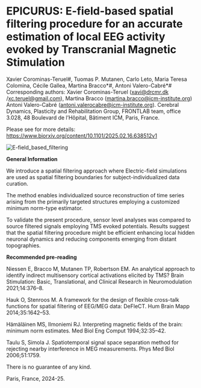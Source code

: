# **EPICURUS: E-field-based spatial filtering procedure for an accurate estimation of local EEG activity evoked by Transcranial Magnetic Stimulation**

Xavier Corominas-Teruel#, Tuomas P. Mutanen, Carlo Leto, Maria Teresa Colomina, Cécile Gallea, Martina Bracco*#, Antoni Valero-Cabré*#
Corresponding authors: Xavier Corominas-Teruel (xavi@drcmr.dk /xc.teruel@gmail.com), Martina Bracco (martina.bracco@icm-institute.org) Antoni Valero-Cabré (antoni.valerocabre@icm-institute.org). Cerebral Dynamics, Plasticity and Rehabilitation Group, FRONTLAB team, office 3.028, 48 Boulevard de l’Hôpital, Bâtiment ICM, Paris, France.


Please see for more details:
https://www.biorxiv.org/content/10.1101/2025.02.16.638512v1
  
![E-field_based_filtering](https://github.com/user-attachments/assets/fbe49df2-44b3-4232-a213-839d321503f4)



**General Information**

We introduce a spatial filtering approach where Electric-field simulations are used as spatial filtering boundaries for subject-individualized data curation.

The method enables individualized source reconstruction of time series arising from the primarily targeted structures employing a customized minimum norm-type estimator. 

To validate the present procedure, sensor level analyses was compared to source filtered signals employing TMS evoked potentials. Results suggest that the spatial filtering procedure might be efficient enhancing local hidden neuronal dynamics and reducing components emerging from distant topographies. 




**Recommended pre-reading**

Niessen E, Bracco M, Mutanen TP, Robertson EM. An analytical approach to identify indirect multisensory cortical activations elicited by TMS? Brain Stimulation: Basic, Translational, and Clinical Research in Neuromodulation 2021;14:376–8.

Hauk O, Stenroos M. A framework for the design of flexible cross-talk functions for spatial filtering of EEG/MEG data: DeFleCT. Hum Brain Mapp 2014;35:1642–53.

Hämäläinen MS, Ilmoniemi RJ. Interpreting magnetic fields of the brain: minimum norm estimates. Med Biol Eng Comput 1994;32:35–42.

Taulu S, Simola J. Spatiotemporal signal space separation method for rejecting nearby interference in MEG measurements. Phys Med Biol 2006;51:1759. 


There is no guarantee of any kind.

Paris, France, 2024-25.
